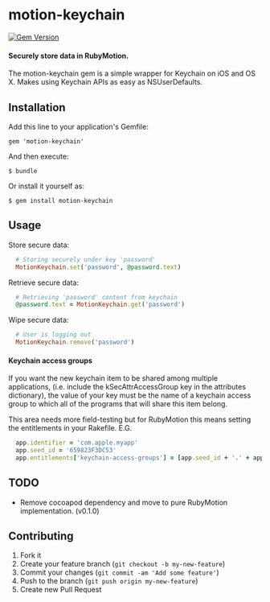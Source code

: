 # motion-keychain
[![Gem Version](https://badge.fury.io/rb/motion-keychain.svg)](http://badge.fury.io/rb/motion-keychain)

#### Securely store data in RubyMotion.

The motion-keychain gem is a simple wrapper for Keychain on iOS and OS X. Makes using Keychain APIs as easy as NSUserDefaults.

## Installation

Add this line to your application's Gemfile:

    gem 'motion-keychain'

And then execute:

    $ bundle

Or install it yourself as:

    $ gem install motion-keychain

## Usage

Store secure data:
```ruby
  # Storing securely under key 'password'
  MotionKeychain.set('password', @password.text)
```

Retrieve secure data:
```ruby
  # Retrieving 'password' content from keychain
  @password.text = MotionKeychain.get('password')
```

Wipe secure data:
```ruby
  # User is logging out
  MotionKeychain.remove('password')
```

#### Keychain access groups

If you want the new keychain item to be shared among multiple applications, (i.e. include the kSecAttrAccessGroup key in the attributes dictionary), the value of your key must be the name of a keychain access group to which all of the programs that will share this item belong.

This area needs more field-testing but for RubyMotion this means setting the entitlements in your Rakefile. E.G.
```ruby
  app.identifier = 'com.apple.myapp'
  app.seed_id = '659823F3DC53'
  app.entitlements['keychain-access-groups'] = [app.seed_id + '.' + app.identifier]
```


## TODO

* Remove cocoapod dependency and move to pure RubyMotion implementation. (v0.1.0)

## Contributing

1. Fork it
2. Create your feature branch (`git checkout -b my-new-feature`)
3. Commit your changes (`git commit -am 'Add some feature'`)
4. Push to the branch (`git push origin my-new-feature`)
5. Create new Pull Request
